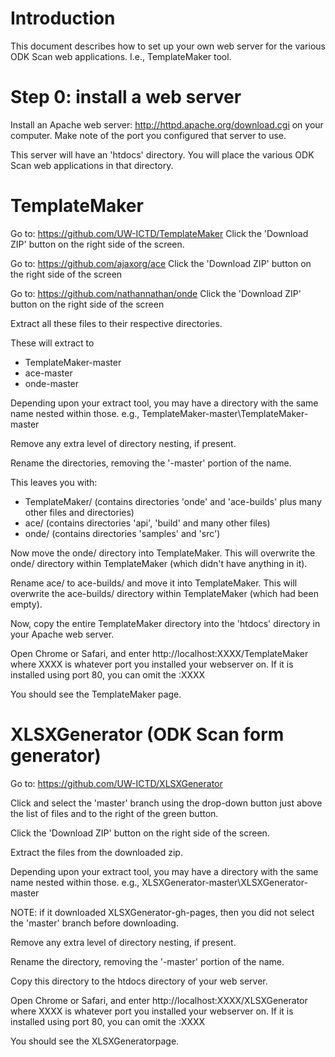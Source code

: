 # Introduction #

This document describes how to set up your own web server for the various ODK Scan web applications. I.e., TemplateMaker tool.

# Step 0: install a web server #

Install an Apache web server: http://httpd.apache.org/download.cgi
on your computer. Make note of the port you configured that server to use.

This server will have an 'htdocs' directory. You will place the various ODK Scan web applications in that directory.

# TemplateMaker #

Go to: https://github.com/UW-ICTD/TemplateMaker
Click the 'Download ZIP' button on the right side of the screen.

Go to: https://github.com/ajaxorg/ace
Click the 'Download ZIP' button on the right side of the screen

Go to: https://github.com/nathannathan/onde
Click the 'Download ZIP' button on the right side of the screen

Extract all these files to their respective directories.

These will extract to
  * TemplateMaker-master
  * ace-master
  * onde-master

Depending upon your extract tool, you may have a directory with the same name nested within those. e.g., TemplateMaker-master\TemplateMaker-master

Remove any extra level of directory nesting, if present.

Rename the directories, removing the '-master' portion of the name.

This leaves you with:

  * TemplateMaker/  (contains directories 'onde' and 'ace-builds' plus many other files and directories)
  * ace/ (contains directories 'api', 'build' and many other files)
  * onde/ (contains directories 'samples' and 'src')

Now move the onde/ directory into TemplateMaker.  This will overwrite the onde/ directory within TemplateMaker (which didn't have anything in it).

Rename ace/ to ace-builds/ and move it into TemplateMaker. This will overwrite the ace-builds/ directory within TemplateMaker (which had been empty).

Now, copy the entire TemplateMaker directory into the 'htdocs' directory in your Apache web server.

Open Chrome or Safari, and enter http://localhost:XXXX/TemplateMaker
where XXXX is whatever port you installed your webserver on.  If it is installed using port 80, you can omit the :XXXX

You should see the TemplateMaker page.

# XLSXGenerator (ODK Scan form generator) #

Go to: https://github.com/UW-ICTD/XLSXGenerator

Click and select the 'master' branch using the drop-down button just above the list of files and to the right of the green button.

Click the 'Download ZIP' button on the right side of the screen.

Extract the files from the downloaded zip.

Depending upon your extract tool, you may have a directory with the same name nested within those. e.g., XLSXGenerator-master\XLSXGenerator-master

NOTE: if it downloaded XLSXGenerator-gh-pages, then you did not select the 'master' branch before downloading.

Remove any extra level of directory nesting, if present.

Rename the directory, removing the '-master' portion of the name.

Copy this directory to the htdocs directory of your web server.

Open Chrome or Safari, and enter http://localhost:XXXX/XLSXGenerator
where XXXX is whatever port you installed your webserver on.  If it is installed using port 80, you can omit the :XXXX

You should see the XLSXGeneratorpage.